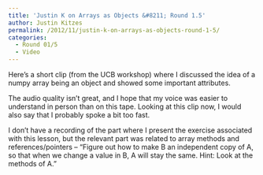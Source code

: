 ```yaml
---
title: 'Justin K on Arrays as Objects &#8211; Round 1.5'
author: Justin Kitzes
permalink: /2012/11/justin-k-on-arrays-as-objects-round-1-5/
categories:
  - Round 01/5
  - Video
---
```

Here&#8217;s a short clip (from the UCB workshop) where I discussed the idea of a numpy array being an object and showed some important attributes.

The audio quality isn&#8217;t great, and I hope that my voice was easier to understand in person than on this tape. Looking at this clip now, I would also say that I probably spoke a bit too fast.

I don&#8217;t have a recording of the part where I present the exercise associated with this lesson, but the relevant part was related to array methods and references/pointers &#8211; &#8220;Figure out how to make B an independent copy of A, so that when we change a value in B, A will stay the same. Hint: Look at the methods of A.&#8221;
